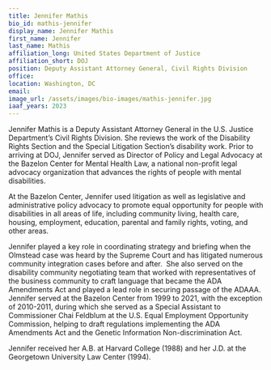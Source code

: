 ```yaml
---
title: Jennifer Mathis
bio_id: mathis-jennifer
display_name: Jennifer Mathis
first_name: Jennifer
last_name: Mathis
affiliation_long: United States Department of Justice
affiliation_short: DOJ
position: Deputy Assistant Attorney General, Civil Rights Division
office: 
location: Washington, DC
email: 
image_url: /assets/images/bio-images/mathis-jennifer.jpg
iaaf_years: 2023
---
```

Jennifer Mathis is a Deputy Assistant Attorney General in the U.S. Justice Department’s Civil Rights Division. She reviews the work of the Disability Rights Section and the Special Litigation Section’s disability work. Prior to arriving at DOJ, Jennifer served as Director of Policy and Legal Advocacy at the Bazelon Center for Mental Health Law, a national non-profit legal advocacy organization that advances the rights of people with mental disabilities.  

At the Bazelon Center, Jennifer used litigation as well as legislative and administrative policy advocacy to promote equal opportunity for people with disabilities in all areas of life, including community living, health care, housing, employment, education, parental and family rights, voting, and other areas.  

Jennifer played a key role in coordinating strategy and briefing when the Olmstead case was heard by the Supreme Court and has litigated numerous community integration cases before and after.  She also served on the disability community negotiating team that worked with representatives of the business community to craft language that became the ADA Amendments Act and played a lead role in securing passage of the ADAAA. Jennifer served at the Bazelon Center from 1999 to 2021, with the exception of 2010-2011, during which she served as a Special Assistant to Commissioner Chai Feldblum at the U.S. Equal Employment Opportunity Commission, helping to draft regulations implementing the ADA Amendments Act and the Genetic Information Non-discrimination Act. 

Jennifer received her A.B. at Harvard College (1988) and her J.D. at the Georgetown University Law Center (1994).